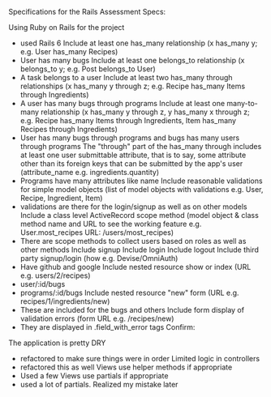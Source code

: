 Specifications for the Rails Assessment
Specs:

 Using Ruby on Rails for the project
  * used Rails 6
 Include at least one has_many relationship (x has_many y; e.g. User has_many Recipes)
  * User has many bugs
 Include at least one belongs_to relationship (x belongs_to y; e.g. Post belongs_to User)
  * A task belongs to a user
 Include at least two has_many through relationships (x has_many y through z; e.g. Recipe has_many Items through Ingredients)
  * A user has many bugs through programs 
 Include at least one many-to-many relationship (x has_many y through z, y has_many x through z; e.g. Recipe has_many Items 
 through Ingredients, Item has_many Recipes through Ingredients)
  * User has many bugs through programs and bugs has many users through programs
 The "through" part of the has_many through includes at least one user submittable attribute, that is to say, some attribute other than its foreign keys that can be submitted by the app's user (attribute_name e.g. ingredients.quantity)
  * Programs have many attributes like name
 Include reasonable validations for simple model objects (list of model objects with validations e.g. User, Recipe, Ingredient, Item)
  * validations are there for the login/signup as well as on other models
 Include a class level ActiveRecord scope method (model object & class method name and URL to see the working feature e.g. User.most_recipes URL: /users/most_recipes)
  * There are scope methods to collect users based on roles as well as other methods
 Include signup
 Include login
 Include logout
 Include third party signup/login (how e.g. Devise/OmniAuth)
  * Have github and google
 Include nested resource show or index (URL e.g. users/2/recipes)
  * user/:id/bugs
  * programs/:id/bugs
 Include nested resource "new" form (URL e.g. recipes/1/ingredients/new)
  * These are included for the bugs and others
 Include form display of validation errors (form URL e.g. /recipes/new)
  * They are displayed in .field_with_error tags
Confirm:

 The application is pretty DRY
  * refactored to make sure things were in order
 Limited logic in controllers
  * refactored this as well
 Views use helper methods if appropriate
  * Used a few
 Views use partials if appropriate
  * used a lot of partials. Realized my mistake later
